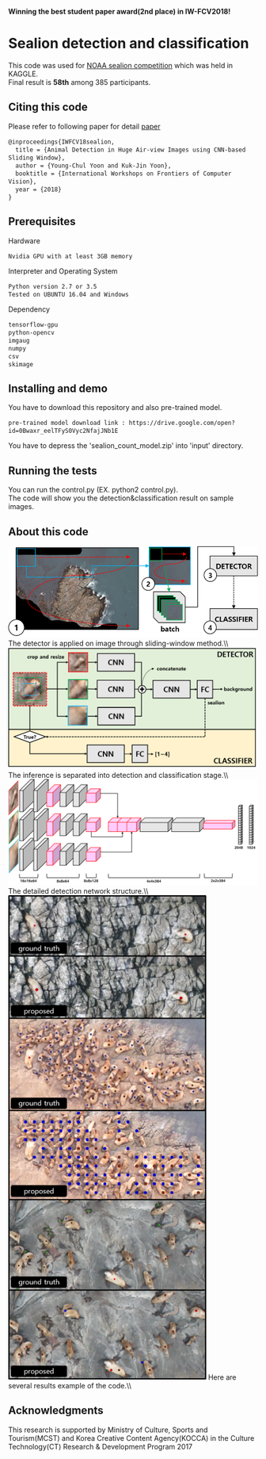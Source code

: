 
**Winning the best student paper award(2nd place) in IW-FCV2018!**

# Sealion detection and classification

This code was used for [NOAA sealion competition](https://www.kaggle.com/c/noaa-fisheries-steller-sea-lion-population-count) which was held in KAGGLE. <br/>Final result is **58th** among 385 participants.

## Citing this code

Please refer to following paper for detail [paper](http://143.248.50.142/wp-content/uploads/2018/01/iw-fcv2018_final_youngchul.pdf)

```
@inproceedings{IWFCV18sealion,
  title = {Animal Detection in Huge Air-view Images using CNN-based Sliding Window},
  author = {Young-Chul Yoon and Kuk-Jin Yoon},
  booktitle = {International Workshops on Frontiers of Computer Vision},
  year = {2018}
}
```

## Prerequisites

Hardware
```
Nvidia GPU with at least 3GB memory
```
Interpreter and Operating System
```
Python version 2.7 or 3.5
Tested on UBUNTU 16.04 and Windows
```
Dependency
```
tensorflow-gpu
python-opencv
imgaug
numpy
csv
skimage
```
## Installing and demo

You have to download this repository and also pre-trained model.

```
pre-trained model download link : https://drive.google.com/open?id=0Bwaxr_eelTFyS0Vyc2NfajJNb1E
```
You have to depress the 'sealion_count_model.zip' into 'input' directory.

## Running the tests

You can run the control.py (EX. python2 control.py).  
The code will show you the detection&classification result on sample images.

## About this code

<img src="https://github.com/yyc9268/Sealion_Detection_Classification/blob/master/images/framework1.png" width="600">
The detector is applied on image through sliding-window method.\\

<img src="https://github.com/yyc9268/Sealion_Detection_Classification/blob/master/images/framework2.png" width="600">
The inference is separated into detection and classification stage.\\

<img src="https://github.com/yyc9268/Sealion_Detection_Classification/blob/master/images/network.png" width="600">
The detailed detection network structure.\\

<img src="https://github.com/yyc9268/Sealion_Detection_Classification/blob/master/images/results.png" width="400">
Here are several results example of the code.\\

## Acknowledgments

This research is supported by Ministry of Culture, Sports and Tourism(MCST) and 
Korea Creative Content Agency(KOCCA) in the Culture Technology(CT) Research & Development Program 2017
